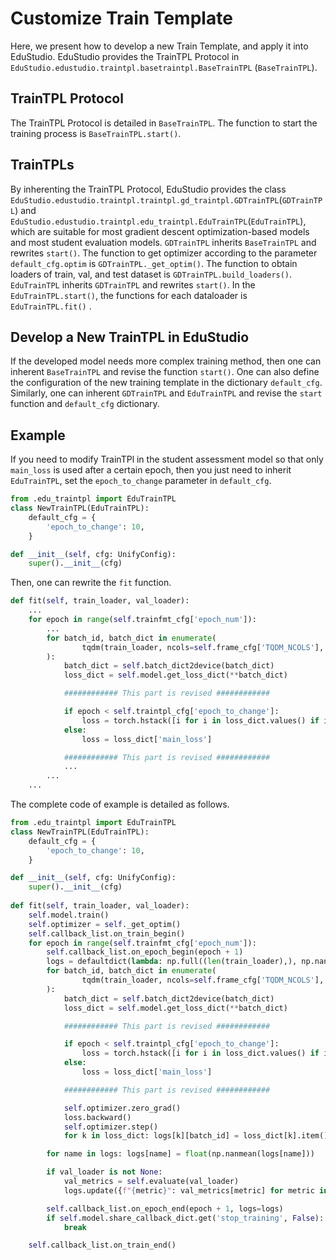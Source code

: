 # Customize Train Template

Here, we present how to develop a new Train Template, and apply it into EduStudio. EduStudio provides the TrainTPL Protocol in ``EduStudio.edustudio.traintpl.basetraintpl.BaseTrainTPL`` (``BaseTrainTPL``).

## TrainTPL Protocol 

The TrainTPL Protocol is detailed in ``BaseTrainTPL``. The function to start the training process is ``BaseTrainTPL.start()``.

## TrainTPLs 

By inherenting the TrainTPL Protocol, EduStudio provides the class ``EduStudio.edustudio.traintpl.traintpl.gd_traintpl.GDTrainTPL``(``GDTrainTPL``) and ``EduStudio.edustudio.traintpl.edu_traintpl.EduTrainTPL``(``EduTrainTPL``), which are suitable for most gradient descent optimization-based models and most student evaluation models.  ``GDTrainTPL`` inherits ``BaseTrainTPL``  and rewrites ``start()``. The function to get optimizer according to the parameter ``default_cfg.optim`` is ``GDTrainTPL._get_optim()``. The function to obtain loaders of train, val, and test dataset is ``GDTrainTPL.build_loaders()``.  ``EduTrainTPL`` inherits ``GDTrainTPL`` and rewrites ``start()``. In the ``EduTrainTPL.start()``, the functions for each dataloader is ``EduTrainTPL.fit()`` .

## Develop a New TrainTPL in EduStudio

If the developed model needs more complex training method, then one can inherent ``BaseTrainTPL`` and revise the function ``start()``. One can also define the configuration of the new training template in the dictionary ``default_cfg``.  Similarly, one can inherent ``GDTrainTPL`` and ``EduTrainTPL`` and revise the ``start`` function and ``default_cfg`` dictionary.

Example
-------------------------
If you need to modify TrainTPl in the student assessment model so that only ``main_loss`` is used after a certain epoch, then you just need to inherit ``EduTrainTPL``, set the ``epoch_to_change`` parameter in ``default_cfg``.

```python
from .edu_traintpl import EduTrainTPL
class NewTrainTPL(EduTrainTPL):
    default_cfg = {
        'epoch_to_change': 10,
    }

def __init__(self, cfg: UnifyConfig):
    super().__init__(cfg)
```

Then, one can rewrite the ``fit`` function.


```python
def fit(self, train_loader, val_loader):
    ...
    for epoch in range(self.trainfmt_cfg['epoch_num']):
        ...
        for batch_id, batch_dict in enumerate(
                tqdm(train_loader, ncols=self.frame_cfg['TQDM_NCOLS'], desc="[EPOCH={:03d}]".format(epoch + 1))
        ):
            batch_dict = self.batch_dict2device(batch_dict)
            loss_dict = self.model.get_loss_dict(**batch_dict)

            ############ This part is revised ############

            if epoch < self.traintpl_cfg['epoch_to_change']:
                loss = torch.hstack([i for i in loss_dict.values() if i is not None]).sum()
            else:
                loss = loss_dict['main_loss']

            ############ This part is revised ############
            ...
        ...
    ...
```

The complete code of example is detailed as follows.

```python
from .edu_traintpl import EduTrainTPL
class NewTrainTPL(EduTrainTPL):
    default_cfg = {
        'epoch_to_change': 10,
    }

def __init__(self, cfg: UnifyConfig):
    super().__init__(cfg)
	
def fit(self, train_loader, val_loader):
    self.model.train()
    self.optimizer = self._get_optim()
    self.callback_list.on_train_begin()
    for epoch in range(self.trainfmt_cfg['epoch_num']):
        self.callback_list.on_epoch_begin(epoch + 1)
        logs = defaultdict(lambda: np.full((len(train_loader),), np.nan, dtype=np.float32))
        for batch_id, batch_dict in enumerate(
                tqdm(train_loader, ncols=self.frame_cfg['TQDM_NCOLS'], desc="[EPOCH={:03d}]".format(epoch + 1))
        ):
            batch_dict = self.batch_dict2device(batch_dict)
            loss_dict = self.model.get_loss_dict(**batch_dict)

            ############ This part is revised ############

            if epoch < self.traintpl_cfg['epoch_to_change']:
                loss = torch.hstack([i for i in loss_dict.values() if i is not None]).sum()
            else:
                loss = loss_dict['main_loss']

            ############ This part is revised ############

            self.optimizer.zero_grad()
            loss.backward()
            self.optimizer.step()
            for k in loss_dict: logs[k][batch_id] = loss_dict[k].item() if loss_dict[k] is not None else np.nan

        for name in logs: logs[name] = float(np.nanmean(logs[name]))

        if val_loader is not None:
            val_metrics = self.evaluate(val_loader)
            logs.update({f"{metric}": val_metrics[metric] for metric in val_metrics})

        self.callback_list.on_epoch_end(epoch + 1, logs=logs)
        if self.model.share_callback_dict.get('stop_training', False):
            break

    self.callback_list.on_train_end()
```
